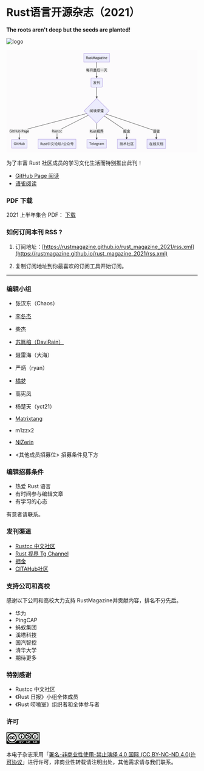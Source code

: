 # Rust语言开源杂志（2021）

**The roots aren't deep but the seeds are planted!**

![logo](./src/image/rust_magazine3.png)

![logo](./src/image/rm.png)

为了丰富 Rust 社区成员的学习文化生活而特别推出此刊！

- [GitHub Page 阅读](https://rustmagazine.github.io/rust_magazine_2021/)
- [语雀阅读](https://www.yuque.com/chaosbot/rust_magazine_2021)

### PDF 下载

2021 上半年集合 PDF： [下载](https://github.com/RustMagazine/rust_magazine_2021/releases/tag/0.5)

### 如何订阅本刊 RSS ?

1. 订阅地址：[https://rustmagazine.github.io/rust_magazine_2021/rss.xml](https://rustmagazine.github.io/rust_magazine_2021/rss.xml)

2. 复制订阅地址到你最喜欢的订阅工具开始订阅。

---

### 编辑小组

- 张汉东（Chaos）
- [李冬杰](https://www.yuque.com/lidongjies)
- 柴杰
- [苏胤榕（DaviRain）](https://github.com/DaviRain-Su)
- 聂雷海（大海）
- 严炳（ryan）
- [橘梦](https://github.com/wangshengfei/)
- 高宪凤
- 杨楚天（yct21）
- [Matrixtang](https://github.com/MATRIXKOO)
- m1zzx2 
- [NiZerin](https://github.com/NiZerin) 

- <其他成员招募位> 招募条件见下方

### 编辑招募条件

- 热爱 Rust 语言
- 有时间参与编辑文章
- 有学习的心态

有意者请联系。

### 发刊渠道

- [Rustcc 中文社区](https://rustcc.cn)
- [Rust 视界 Tg Channel](https://t.me/rust_daily_news)
- [掘金](https://juejin.cn/user/123560414944158)
- [CITAHub社区](https://talk.citahub.com)

### 支持公司和高校

感谢以下公司和高校大力支持 RustMagazine并贡献内容，排名不分先后。

- 华为
- PingCAP
- 蚂蚁集团
- 溪塔科技
- 国汽智控
- 清华大学
- 期待更多

### 特别感谢

- Rustcc 中文社区
- 《Rust 日报》小组全体成员
- 《Rust 唠嗑室》组织者和全体参与者

### 许可

![](./src/image/cc.png)

本电子杂志采用「[署名-非商业性使用-禁止演绎 4.0 国际 (CC BY-NC-ND 4.0)许可协议](https://creativecommons.org/licenses/by-nc-nd/4.0/deed.zh-Hans)」进行许可，非商业性转载请注明出处，其他需求请与我们联系。

